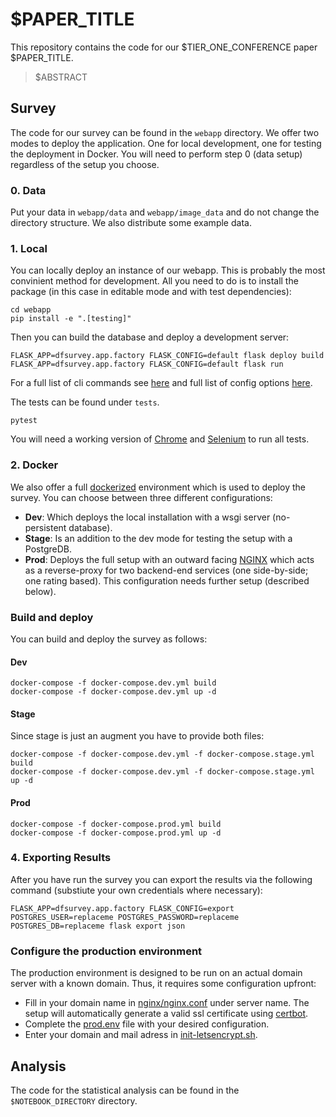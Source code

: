 # $PAPER_TITLE

This repository contains the code for our $TIER_ONE_CONFERENCE paper $PAPER_TITLE.

> $ABSTRACT

## Survey

The code for our survey can be found in the `webapp` directory.
We offer two modes to deploy the application. One for local development, one for testing the deployment in Docker.
You will need to perform step 0 (data setup) regardless of the setup you choose.

### 0. Data

Put your data in `webapp/data` and `webapp/image_data` and do not change the directory structure.
We also distribute some example data.


### 1. Local

You can locally deploy an instance of our webapp.
This is probably the most convinient method for development.
All you need to do is to install the package (in this case in editable mode and with test dependencies):

```cli
cd webapp
pip install -e ".[testing]"
```

Then you can build the database and deploy a development server:

```cli
FLASK_APP=dfsurvey.app.factory FLASK_CONFIG=default flask deploy build 
FLASK_APP=dfsurvey.app.factory FLASK_CONFIG=default flask run
```

For a full list of cli commands see [here](webapp/dfsurvey/app/cli.py) and full list of config options [here](webapp/dfsurvey/config.py).

The tests can be found under `tests`.

```cli
pytest
```

You will need a working version of [Chrome](https://www.google.com/chrome/) and [Selenium](https://www.selenium.dev/documentation/) to run all tests.

### 2. Docker

We also offer a full [dockerized](https://docs.docker.com/get-started/) environment which is used to deploy the survey.
You can choose between three different configurations:

- **Dev**: Which deploys the local installation with a wsgi server (no-persistent database).
- **Stage**: Is an addition to the dev mode for testing the setup with a PostgreDB. 
- **Prod**: Deploys the full setup with an outward facing [NGINX](https://www.nginx.com/) which acts as a reverse-proxy for two backend-end services (one side-by-side; one rating based). This configuration needs further setup (described below).

### Build and deploy

You can build and deploy the survey as follows:

#### Dev

```cli
docker-compose -f docker-compose.dev.yml build
docker-compose -f docker-compose.dev.yml up -d
```

#### Stage

Since stage is just an augment you have to provide both files:

```cli
docker-compose -f docker-compose.dev.yml -f docker-compose.stage.yml build
docker-compose -f docker-compose.dev.yml -f docker-compose.stage.yml up -d
```

#### Prod

```cli
docker-compose -f docker-compose.prod.yml build
docker-compose -f docker-compose.prod.yml up -d
```

### 4. Exporting Results

After you have run the survey you can export the results via the following command (substiute your own credentials where necessary):

```cli
FLASK_APP=dfsurvey.app.factory FLASK_CONFIG=export POSTGRES_USER=replaceme POSTGRES_PASSWORD=replaceme POSTGRES_DB=replaceme flask export json
```

### Configure the production environment

The production environment is designed to be run on an actual domain server with a known domain.
Thus, it requires some configuration upfront:

- Fill in your domain name in [nginx/nginx.conf](nginx/nginx.conf) under server name. The setup will automatically generate a valid ssl certificate using [certbot](https://certbot.eff.org/).
- Complete the [prod.env](prod.env) file with your desired configuration.
- Enter your domain and mail adress in [init-letsencrypt.sh](init-letsencrypt.sh).


## Analysis

The code for the statistical analysis can be found in the `$NOTEBOOK_DIRECTORY` directory.
